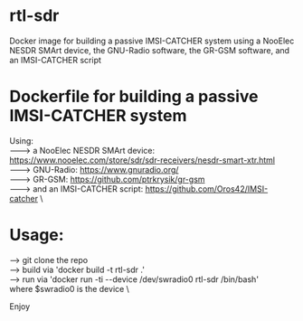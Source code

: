 # rtl-sdr
Docker image for building a passive IMSI-CATCHER system using a NooElec NESDR SMArt device, the GNU-Radio software, the GR-GSM software, and an IMSI-CATCHER script

# Dockerfile for building a passive IMSI-CATCHER system
Using: \
---> a NooElec NESDR SMArt device: https://www.nooelec.com/store/sdr/sdr-receivers/nesdr-smart-xtr.html \
---> GNU-Radio: https://www.gnuradio.org/ \
---> GR-GSM: https://github.com/ptrkrysik/gr-gsm \
---> and an IMSI-CATCHER script: https://github.com/Oros42/IMSI-catcher \


# Usage:
--> git clone the repo \
--> build via 'docker build -t rtl-sdr .' \
--> run via 'docker run -ti --device /dev/swradio0 rtl-sdr /bin/bash' \
where $swradio0 is the device \

Enjoy
